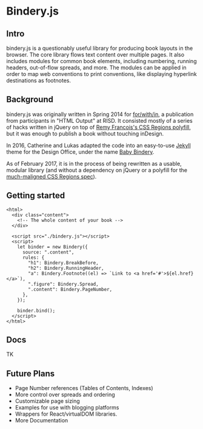 # Bindery.js

## Intro

bindery.js is a questionably useful library for producing book layouts in the
browser. The core library flows text content over multiple pages. It also includes modules for common book elements, including numbering, running headers, out-of-flow spreads, and more. The modules can be applied in order to map web conventions to print conventions,
like displaying hyperlink destinations as footnotes.

## Background

bindery.js was originally written in Spring 2014 for [for/with/in](http://htmloutput.risd.gd/),
a publication from participants in "HTML Output" at RISD. It consisted mostly of a series of hacks written in jQuery on top of [Remy Francois's CSS
Regions polyfill](https://github.com/FremyCompany/css-regions-polyfill), but it was enough
to publish a book without touching inDesign.

In 2016, Catherine and Lukas adapted the code into an easy-to-use [Jekyll](https://jekyllrb.com/) theme for
the Design Office, under the name [Baby Bindery](https://github.com/thedesignoffice/babybindery).

As of February 2017, it is in the process of being rewritten as a usable, modular library (and without a dependency on jQuery or a polyfill for the [much-maligned CSS Regions spec](https://alistapart.com/blog/post/css-regions-considered-harmful)).

## Getting started

```
<html>
  <div class="content">
    <!-- The whole content of your book -->
  </div>

  <script src="./bindery.js"></script>
  <script>
    let binder = new Bindery({
      source: ".content",
      rules: {
        "h1": Bindery.BreakBefore,
        "h2": Bindery.RunningHeader,
        "a": Bindery.Footnote((el) => `Link to <a href='#'>${el.href}</a>`),
        ".figure": Bindery.Spread,
        ".content": Bindery.PageNumber,
      },
    });

    binder.bind();
  </script>
</html>

```

## Docs

TK

## Future Plans

- Page Number references (Tables of Contents, Indexes)
- More control over spreads and ordering
- Customizable page sizing
- Examples for use with blogging platforms
- Wrappers for React/virtualDOM libraries.
- More Documentation
